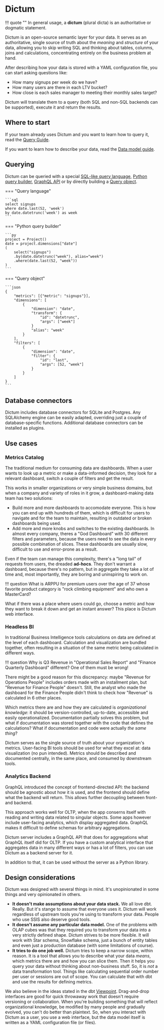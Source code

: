 # Dictum

!!! quote ""
    In general usage, a __dictum__ (plural dicta) is an authoritative or dogmatic statement.

Dictum is an open-source semantic layer for your data. It serves as an authoritative,
single source of truth about the _meaning_ and _structure_ of your data, allowing you
to skip writing SQL and thinking about tables, colunms, joins and calculations,
concentrating entirely on the business problem at hand.

After describing how your data is stored with a YAML configuration file, you can start
asking questions like:

- How many signups per week do we have?
- How many users are there in each LTV bucket?
- How close is each sales manager to meeting their monthly sales target?

Dictum will translate them to a query (both SQL and non-SQL backends can be supported),
execute it and return the results.


## Where to start

If your team already uses Dictum and you want to learn how to query it, read the
[Query Guide](query/intro.md).

If you want to learn how to describe your data, read the
[Data model guide](data_model/getting_started.md).


## Querying

Dictum can be queried with a special [SQL-like query language](reference/query_language.md),
[Python query builder](reference/python_api.md), [GraphQL API](reference/graphql.md)
or by directly building a [Query object](reference/query.md).

=== "Query language"

    ```sql
    select signups
    where date.last(52, 'week')
    by date.datetrunc('week') as week
    ```

=== "Python query builder"

    ```py
    project = Project()
    date = project.dimensions["date"]
    (
        select("signups")
        .by(date.datetrunc("week"), alias="week")
        .where(date.last(52, "week"))
    )
    ```

=== "Query object"

    ```json
    {
        "metrics": [{"metric": "signups"}],
        "dimensions": [
            {
                "dimension": "date",
                "transform": {
                    "id": "datetrunc",
                    "args": ["week"]
                }
                "alias": "week"
            }
        ],
        "filters": [
            {
                "dimension": "date",
                "filter": {
                    "id": "last",
                    "args": [52, "week"]
                }
            }
        ]
    }
    ```


## Database connectors

Dictum includes database connectors for SQLite and Postgres. Any SQLAlchemy engine can
be easily adapted, overriding just a couple of database-specific functions. Additional
database connectors can be installed as plugins.


## Use cases

### Metrics Catalog

The traditional medium for consuming data are dashboards. When a user wants to look up
a metric or make a data-informed decision, they look for a relevant dashboard, switch a
couple of filters and get the result.

This works in smaller organizations or very simple business domains, but when a company
and variety of roles in it grow, a dashboard-making data team has two solutions:

- Build more and more dashboards to accomodate everyone. This is how you can end up with
  hundreds of them, which is difficult for users to navigate and for the team to maintain,
  resulting in outdated or broken dashboards being used.
- Add more and more knobs and switches to the existing dashboards. In almost every company,
  theres a "God Dashboard" with 30 different filters and parameters, because the users
  need to see the data in every possible combination of slices. These dashboards are
  usually slow, difficult to use and error-prone as a result.

Even if the team can manage this complexity, there's a "long tail" of requests from users,
the dreaded __ad-hocs__. They don't warrant a dashboard, because there's no pattern, but
in aggregate they take a lot of time and, most importantly, they are boring and
uninspiring to work on.

!!! question
    What is ARPPU for premium users over the age of 37 whose favorite product category
    is "rock climbing equipment" and who own a MasterCard?

What if there was a place where users could go, choose a metric and how they want to
break it down and get an instant answer? This place is Dictum web interface.

### Headless BI

In traditional Business Intelligence tools calculations on data are defined at the level
of each dashboard. Calculation and visualization are bundled together, often resulting
in a situation of the same metric being calculated in different ways.

!!! question
    Why is Q3 Revenue in "Operational Sales Report" and "Finance Quarterly Dashboard"
    different? One of them must be wrong!

There might be a good reason for this discrepancy: maybe "Revenue for Operations People"
includes orders made with an installment plan, but "Revenue for Finance People" doesn't.
Still, the analyst who made the dashboard for the Finance People didn't think to check
how "Revenue" is calculated in 6 other places.

Which metrics there are and how they are calculated is _organizational knowledge_: it
should be version-controlled, up-to-date, accessible and easily operationalized.
Documentation partially solves this problem, but what if documentation was stored
together with the code that defines the calculations? What if documentation and code
were actually _the same thing_?

Dictum serves as the single source of truth about your organization's metrics.
User-facing BI tools should be used for what they excel at: data visualization (no pun
intended). Metrics should be described and documented centrally, in the same place,
and consumed by downstream tools.

### Analytics Backend

GraphQL introduced the concept of frontend-directed API: the backend should be agnostic
about how it is used, and the frontend should define what the backend will return. This
allows further decoupling between front- and backend.

This approach works well for OLTP, when the app conserns itself with reading and writing
data related to singular objects. Some apps however include user-facing analytics, which
display aggregated data. GraphQL makes it difficult to define schemas for arbitrary
aggregations.

Dictum server includes a GraphQL API that does for aggregations what GraphQL itself
did for OLTP. If you have a custom analytical interface that aggregates data in many
different ways or has a lot of filters, you can use Dictum as a backend server for
it.

In addition to that, it can be used without the server as a Python library.


## Design considerations

Dictum was designed with several things in mind. It's unopinionated in some things
and very opinionated in others.

- __It doesn't make assumptions about your data stack.__ We all love dbt. Really. But
  it's stange to assume that everyone uses it. Dictum will work regardless of upstream
  tools you're using to transform your data. People who use SSIS also deserve good tools.
- __It doesn't assume any particular data model.__ One of the problems with OLAP cubes
  was that they required you to transform your data into a very strictly defined shape.
  Dictum strives to be more flexible. It will work with Star schema, Snowflake schema,
  just a bunch of entity tables and even just a production database (with some
  limitations of course).
- __It tries to do one job well.__ Dictum tries to keep a narrow scope, within reason.
  It is a tool that allows you to describe what your data _means_, which metrics there
  are and how you can slice them. Then it helps you query your data without thinking
  about non-business stuff. So, it is _not_ a data transformation tool. Things like
  calculating sequential order number per user or sessions are out of scope. You can
  calculate that with dbt and use the results for defining metrics.

We also believe in the ideas stated in the dbt
[Viewpoint](https://docs.getdbt.com/docs/about/viewpoint). Drag-and-drop interfaces are
good for quick throwaway work that doesn't require versioning or collaboration. When
you're building something that will reflect organizational knowledge, be modified by many
people and gradually evolved, you can't do better than plaintext. So, when you interact
with Dictum as a user, you use a web interface, but the data model itself is written
as a YAML configuration file (or files).
